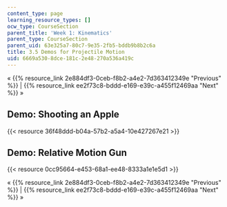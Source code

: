 ```yaml
---
content_type: page
learning_resource_types: []
ocw_type: CourseSection
parent_title: 'Week 1: Kinematics'
parent_type: CourseSection
parent_uid: 63e325a7-80c7-9e35-2fb5-bddb9b8b2c6a
title: 3.5 Demos for Projectile Motion
uid: 6669a530-8dce-181c-2e48-270a536a419c
---
```


« {{% resource_link 2e884df3-0ceb-f8b2-a4e2-7d363412349e "Previous" %}} | {{% resource_link ee2f73c8-bddd-e169-e39c-a455f12469aa "Next" %}} »

Demo: Shooting an Apple
-----------------------

{{< resource 36f48ddd-b04a-57b2-a5a4-10e427267e21 >}}

Demo: Relative Motion Gun
-------------------------

{{< resource 0cc95664-e453-68a1-ee48-8333a1e1e5d1 >}}

« {{% resource_link 2e884df3-0ceb-f8b2-a4e2-7d363412349e "Previous" %}} | {{% resource_link ee2f73c8-bddd-e169-e39c-a455f12469aa "Next" %}} »
